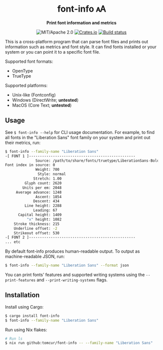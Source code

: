 <div align="center">

# font-info 🗚

**Print font information and metrics**

![MIT/Apache 2.0](https://img.shields.io/badge/license-MIT%2FApache-blue.svg)
[![Crates.io](https://img.shields.io/crates/v/font-info.svg)](https://crates.io/crates/font-info)
[![Build status](https://github.com/tomcur/font-info/workflows/CI/badge.svg)](https://github.com/tomcur/font-info/actions)

</div>

This is a cross-platform program that can parse font files and prints out
information such as metrics and font style. It can find fonts installed or your
system or you can point it to a specific font file.

Supported font formats:
 - OpenType
 - TrueType

Supported platforms:
 - Unix-like (Fontconfig)
 - Windows (DirectWrite; **untested**)
 - MacOS (Core Text; **untested**)

## Usage

See `$ font-info --help` for CLI usage documentation. For example, to find
all fonts in the "Liberation Sans" font family on your system and print out
their metrics, run:

```bash
$ font-info --family-name "Liberation Sans"
-[ FONT 1 ]-------------------------------------------------
              Source: /path/to/share/fonts/truetype/LiberationSans-Bold.ttf
Font index in source: 0
              Weight: 700
               Style: normal
             Stretch: 1.00
         Glyph count: 2620
        Units per em: 2048
     Average advance: 1248
              Ascent: 1854
             Descent: 434
         Line height: 2288
             Leading: 67
      Capital height: 1409
          "x" height: 1082
    Stroke thickness: 215
    Underline offset: -2
    Strikeout offset: 530
-[ FONT 2 ]-------------------------------------------------
... etc
```

By default font-info produces human-readable output. To output as
machine-readable JSON, run:

```bash
$ font-info --family-name "Liberation Sans" --format json
```

You can print fonts' features and supported writing systems using the
`--print-features` and `--print-writing-systems` flags.

## Installation

Install using Cargo:

```bash
$ cargo install font-info
$ font-info --family-name "Liberation Sans"
```

Run using Nix flakes:

```bash
# Run ls
$ nix run github:tomcur/font-info -- --family-name "Liberation Sans"
```
